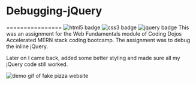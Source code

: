 # Debugging-jQuery
================
![html5 badge](https://img.shields.io/badge/HTML5-E34F26?style=for-the-badge&logo=html5&logoColor=white) ![css3 badge](https://img.shields.io/badge/CSS3-1572B6?style=for-the-badge&logo=css3&logoColor=white) ![jquery badge](https://img.shields.io/badge/jQuery-0769AD?style=for-the-badge&logo=jquery&logoColor=white)
This was an assignment for the Web Fundamentals module of Coding Dojos Accelerated MERN stack coding bootcamp. 
The assignment was to debug the inline jQuery. 

Later on I came back, added some better styling and made sure all my jQuery code still worked. 

![demo gif of fake pizza website](project.gif)
